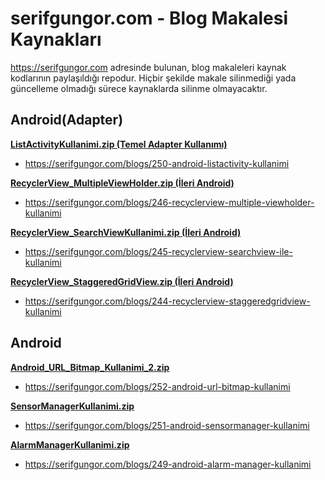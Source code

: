 # serifgungor.com - Blog Makalesi Kaynakları
https://serifgungor.com adresinde bulunan, blog makaleleri kaynak kodlarının paylaşıldığı repodur. Hiçbir şekilde makale silinmediği yada güncelleme olmadığı sürece kaynaklarda silinme olmayacaktır.

## Android(Adapter)
**[ListActivityKullanimi.zip (Temel Adapter Kullanımı)](https://github.com/serifgungor/BlogArticleTutorials/blob/master/ListActivityKullanimi.zip)**
- https://serifgungor.com/blogs/250-android-listactivity-kullanimi

**[RecyclerView_MultipleViewHolder.zip (İleri Android)](https://github.com/serifgungor/BlogArticleTutorials/blob/master/RecyclerView_MultipleViewHolder.zip)**
- https://serifgungor.com/blogs/246-recyclerview-multiple-viewholder-kullanimi

**[RecyclerView_SearchViewKullanimi.zip (İleri Android)](https://github.com/serifgungor/BlogArticleTutorials/blob/master/RecyclerView_SearchViewKullanimi.zip)**
- https://serifgungor.com/blogs/245-recyclerview-searchview-ile-kullanimi

**[RecyclerView_StaggeredGridView.zip (İleri Android)](https://github.com/serifgungor/BlogArticleTutorials/blob/master/RecyclerView_StaggeredGridView.zip)**
- https://serifgungor.com/blogs/244-recyclerview-staggeredgridview-kullanimi



## Android

**[Android_URL_Bitmap_Kullanimi_2.zip](https://github.com/serifgungor/BlogArticleTutorials/blob/master/Android_URL_Bitmap_Kullanimi_2.zip)**
- https://serifgungor.com/blogs/252-android-url-bitmap-kullanimi

**[SensorManagerKullanimi.zip](https://github.com/serifgungor/BlogArticleTutorials/blob/master/SensorManagerKullanimi.zip)**
- https://serifgungor.com/blogs/251-android-sensormanager-kullanimi

**[AlarmManagerKullanimi.zip](https://github.com/serifgungor/BlogArticleTutorials/blob/master/AlarmManagerKullanimi.zip)**
- https://serifgungor.com/blogs/249-android-alarm-manager-kullanimi
